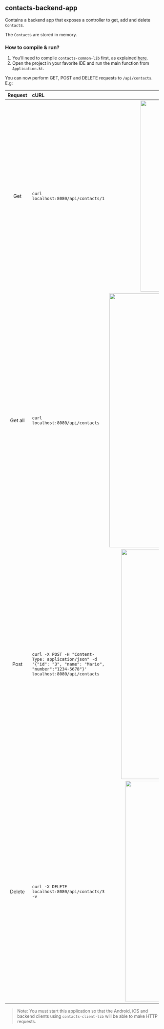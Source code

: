 ## contacts-backend-app
Contains a backend app that exposes a controller to get, add and delete `Contact`s.

The `Contact`s are stored in memory.

### How to compile & run?
1. You'll need to compile `contacts-common-lib` first, as explained [here](../contacts-common-lib/README.md).
2. Open the project in your favorite IDE and run the main function from `Application.kt`.

You can now perform GET, POST and DELETE requests to `/api/contacts`. E.g:

Request | cURL | Screenshot
:---: | :--- | :---:
Get | `curl localhost:8080/api/contacts/1` | <img width="624" alt="Contacts - Server - Get" src="https://github.com/fernandospr/multiplatform-network-client-lib/assets/4404680/f41ed075-cf4a-4d04-bf03-d838e66329ce">
Get all | `curl localhost:8080/api/contacts` | <img width="828" alt="Contacts - Server - Get all" src="https://github.com/fernandospr/multiplatform-network-client-lib/assets/4404680/f3883587-61dc-4d76-b749-23ac745f9145">
Post | `curl -X POST -H "Content-Type: application/json" -d '{"id": "3", "name": "Mario", "number":"1234-5678"}' localhost:8080/api/contacts` | <img width="750" alt="Contacts - Server - Post" src="https://github.com/fernandospr/multiplatform-network-client-lib/assets/4404680/090a4325-8a1e-4062-babe-55a86d8423b0">
Delete | `curl -X DELETE localhost:8080/api/contacts/3 -v` | <img width="721" alt="Contacts - Server - Delete" src="https://github.com/fernandospr/multiplatform-network-client-lib/assets/4404680/cea976bc-5732-421c-871f-07f7176187f2">

> Note: You must start this application so that the Android, iOS and backend clients using `contacts-client-lib` will be able to make HTTP requests.